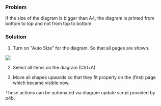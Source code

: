 ### Problem

If the size of the diagram is bigger than A4, the diagram is printed
from bottom to top and not from top to bottom.

### Solution

1. Turn on "Auto Size" for the diagram. So that all pages are shown.

![](//images.ctfassets.net/utx1h0gfm1om/3yirPV5yRayggWMSKKKSgy/372c154e6869ca525d21c83dcfc385a0/328948.png)

2. Select all items on the diagram (Ctrl+A)

3. Move all shapes upwards so that they fit properly on the (first) page
which became visible now.

These actions can be automated via diagram update script provided by
p4b.

